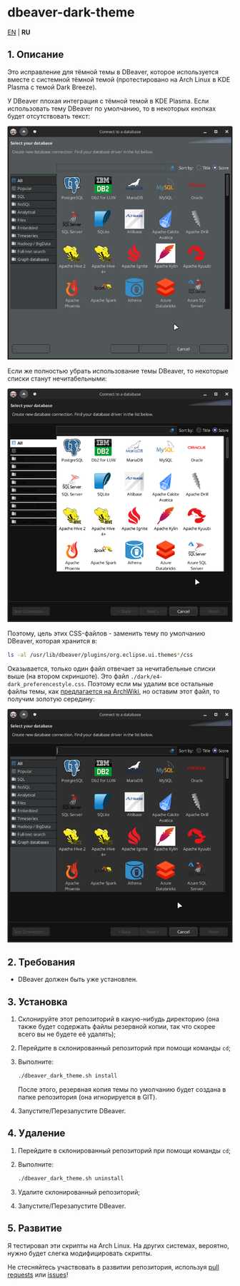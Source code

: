 # dbeaver-dark-theme

[EN](README.md) | **RU**

## 1. Описание

Это исправление для тёмной темы в DBeaver, которое используется вместе с системной тёмной темой (протестировано на Arch Linux в KDE Plasma с темой Dark Breeze).

У DBeaver плохая интеграция с тёмной темой в KDE Plasma. Если использовать тему DBeaver по умолчанию, то в некоторых кнопках будет отсутствовать текст:

![DBeaver theme default](./.readme_images/dbeaver_theme_default.png)

Если же полностью убрать использование темы DBeaver, то некоторые списки станут нечитабельными:

![DBeaver theme off](./.readme_images/dbeaver_theme_off.png)

Поэтому, цель этих CSS-файлов - заменить тему по умолчанию DBeaver, которая хранится в:

```sh
ls -al /usr/lib/dbeaver/plugins/org.eclipse.ui.themes*/css
```

Оказывается, только один файл отвечает за нечитабельные списки выше (на втором скриншоте). Это файл `./dark/e4-dark_preferencestyle.css`. Поэтому если мы удалим все остальные файлы темы, как [предлагается на ArchWiki](https://wiki.archlinux.org/title/Eclipse#Dark_theme), но оставим этот файл, то получим золотую середину:

![DBeaver theme custom](./.readme_images/dbeaver_theme_custom.png)

## 2. Требования

- DBeaver должен быть уже установлен.

## 3. Установка

1. Склонируйте этот репозиторий в какую-нибудь директорию (она также будет содержать файлы резервной копии, так что скорее всего вы не будете её удалять);
2. Перейдите в склонированный репозиторий при помощи команды `cd`;
3. Выполните:

    ```sh
    ./dbeaver_dark_theme.sh install
    ```

    После этого, резервная копия темы по умолчанию будет создана в папке репозитория (она игнорируется в GIT).

4. Запустите/Перезапустите DBeaver.

## 4. Удаление

1. Перейдите в склонированный репозиторий при помощи команды `cd`;
2. Выполните:

    ```sh
    ./dbeaver_dark_theme.sh uninstall
    ```

3. Удалите склонированный репозиторий;
4. Запустите/Перезапустите DBeaver.

## 5. Развитие

Я тестировал эти скрипты на Arch Linux. На других системах, вероятно, нужно будет слегка модифицировать скрипты.

Не стесняйтесь участвовать в развитии репозитория, используя [pull requests](https://github.com/Nikolai2038/dbeaver-dark-theme/pulls) или [issues](https://github.com/Nikolai2038/dbeaver-dark-theme/issues)!
